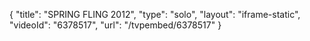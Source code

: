 {
    "title": "SPRING FLING 2012",
    "type": "solo",
    "layout": "iframe-static",
    "videoId": "6378517",
    "url": "\/tvpembed\/6378517"
}